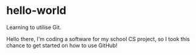 # hello-world
Learning to utilise Git.

Hello there, I'm coding a software for my school CS project, so I took this chance to get started on how to use GitHub!
